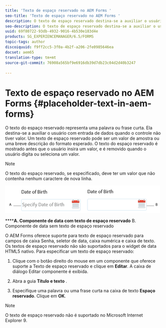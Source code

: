 ```yaml
---
title: 'Texto de espaço reservado no AEM Forms '
seo-title: 'Texto de espaço reservado no AEM Forms '
description: O texto de espaço reservado destina-se a auxiliar o usuário com a entrada de dados quando o controle não tem valor. Pode ser um valor de amostra ou uma breve descrição do formato esperado.
seo-description: O texto de espaço reservado destina-se a auxiliar o usuário com a entrada de dados quando o controle não tem valor. Pode ser um valor de amostra ou uma breve descrição do formato esperado.
uuid: 69f80722-93db-4932-9016-4b530e183d4e
products: SG_EXPERIENCEMANAGER/6.5/FORMS
topic-tags: author
discoiquuid: f9ff2cc5-3f0a-4b2f-a206-2fe0985646ea
docset: aem65
translation-type: tm+mt
source-git-commit: 76908a565bf9e6916db39d7db23c04d2d40b3247

---
```



# Texto de espaço reservado no AEM Forms {#placeholder-text-in-aem-forms}

O texto do espaço reservado representa uma palavra ou frase curta. Ela destina-se a auxiliar o usuário com entrada de dados quando o controle não tiver valor. Um texto de espaço reservado pode ser um valor de amostra ou uma breve descrição do formato esperado. O texto do espaço reservado é mostrado antes que o usuário insira um valor, e é removido quando o usuário digita ou seleciona um valor.

>[!NOTE]
>
>O texto do espaço reservado, se especificado, deve ter um valor que não contenha nenhum caractere de nova linha.

![Componente de data com e sem texto de espaço reservado](assets/dat-picker-place-holder-text.png)

******A. Componente de data com texto de espaço reservado** B. Componente de data sem texto de espaço reservado

O AEM Forms oferece suporte para texto de espaço reservado para campos de caixa Senha, seletor de data, caixa numérica e caixa de texto.\
Os textos de espaço reservado não são suportados para o widget de data HTML5 nativo. Para especificar um texto de espaço reservado:

1. Clique com o botão direito do mouse em um componente que oferece suporte a Texto de espaço reservado e clique em **Editar**. A caixa de diálogo Editar componente é exibida.

1. Abra a guia **Título e texto** .
1. Especifique uma palavra ou uma frase curta na caixa de texto **Espaço reservado**. Clique em **OK**.

>[!NOTE]
>
>O texto de espaço reservado não é suportado no Microsoft Internet Explorer 9.

